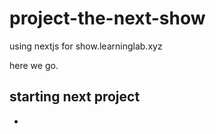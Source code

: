 # project-the-next-show

using nextjs for show.learninglab.xyz

here we go.

## starting next project

* 
